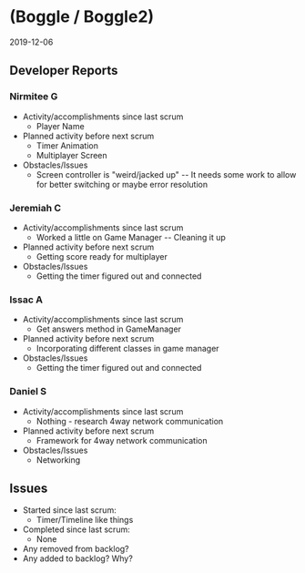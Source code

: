 #   (Boggle / Boggle2)

2019-12-06

##  Developer Reports

###  Nirmitee G

-   Activity/accomplishments since last scrum
    -   Player Name
-   Planned activity before next scrum
    -   Timer Animation
    -   Multiplayer Screen
-   Obstacles/Issues
    -   Screen controller is "weird/jacked up" -- It needs some work to allow for better switching or maybe error resolution

###  Jeremiah C

-   Activity/accomplishments since last scrum
    -   Worked a little on Game Manager -- Cleaning it up
-   Planned activity before next scrum
    -   Getting score ready for multiplayer
-   Obstacles/Issues
    -   Getting the timer figured out and connected

###  Issac A

-   Activity/accomplishments since last scrum
    -   Get answers method in GameManager
-   Planned activity before next scrum
    -   Incorporating different classes in game manager
-   Obstacles/Issues
    -   Getting the timer figured out and connected

###  Daniel S

-   Activity/accomplishments since last scrum
    -   Nothing - research 4way network communication
-   Planned activity before next scrum
    -   Framework for 4way network communication
-   Obstacles/Issues
    -   Networking

##  Issues

-   Started since last scrum:
    -   Timer/Timeline like things
-   Completed since last scrum:
    -   None
-   Any removed from backlog?
-   Any added to backlog? Why?
